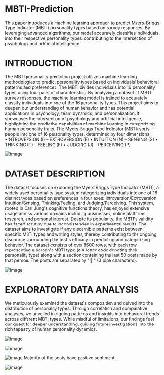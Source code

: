 # MBTI-Prediction
This paper introduces a machine learning approach to predict Myers-Briggs Type Indicator (MBTI) personality types based on survey responses. By leveraging advanced algorithms, our model accurately classifies individuals into their respective personality types, contributing to the intersection of psychology and artificial intelligence.

# INTRODUCTION
The MBTI personality prediction project utilizes machine learning methodologies to predict personality types based on individuals' behavioral patterns and preferences. The MBTI divides individuals into 16 personality types using four pairs of characteristics. By analyzing a dataset of MBTI survey responses, the machine learning model is trained to accurately classify individuals into one of the 16 personality types. This project aims to deepen our understanding of human behavior and has potential applications in psychology, team dynamics, and personalization. It showcases the intersection of psychology and artificial intelligence, highlighting the predictive capabilities of machine learning in categorizing human personality traits.
The Myers-Briggs Type Indicator (MBTI) sorts people into one of 16 personality types, determined by four dimensions:
•INTROVERSION (I) – EXTROVERSION (E)
• INTUITION (N) – SENSING (S)
• THINKING (T) – FEELING (F)
• JUDGING (J) – PERCEIVING (P)

![image](https://github.com/Satya-bit/MBTI-Prediction/assets/70309925/5a681e1d-a357-4ef2-ab06-22d249760ec1)

# DATASET DESCRIPTION
The dataset focuses on exploring the Myers Briggs Type Indicator (MBTI), a widely used personality type system categorizing individuals into one of 16 distinct types based on preferences in four axes: Introversion/Extroversion, Intuition/Sensing, Thinking/Feeling, and Judging/Perceiving. This system, rooted in Carl Jung's cognitive functions theory, has enjoyed extensive usage across various domains including businesses, online platforms, research, and personal interest. Despite its popularity, the MBTI's validity has faced scrutiny due to inconsistencies in experimental results. The dataset aims to investigate if any discernible patterns exist between specific MBTI types and writing styles, thereby contributing to the ongoing discourse surrounding the test's efficacy in predicting and categorizing behavior.
The dataset consists of over 8600 rows, with each row representing a person's MBTI type (a 4-letter code denoting their personality type) along with a section containing the last 50 posts made by that person. The posts are separated by "|||" (3 pipe characters).

![image](https://github.com/Satya-bit/MBTI-Prediction/assets/70309925/3cb0255d-2883-4ee0-ac0c-a97931aef619)


# EXPLORATORY DATA ANALYSIS
We meticulously examined the dataset's composition and delved into the distribution of personality types. Through correlation and comparative analyses, we unveiled intriguing patterns and insights into behavioral trends across different MBTI types. While mindful of limitations, our findings fuel our quest for deeper understanding, guiding future investigations into the rich tapestry of human personality dynamics.

![image](https://github.com/Satya-bit/MBTI-Prediction/assets/70309925/173572d2-6b87-42e9-8ff3-7c8e64b78d78)

![image](https://github.com/Satya-bit/MBTI-Prediction/assets/70309925/03b1836f-4692-41c8-9a37-97e97cb0af1f)

![image](https://github.com/Satya-bit/MBTI-Prediction/assets/70309925/97b48d8e-fda9-48b6-adce-41606166d637)
Majority of the posts have positive sentiment.

![image](https://github.com/Satya-bit/MBTI-Prediction/assets/70309925/546c4fa8-8fac-429b-95df-9a99fefb6be8)
